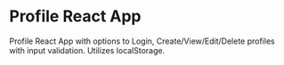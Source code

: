 # Profile React App

Profile React App with options to Login, Create/View/Edit/Delete profiles with input validation. Utilizes localStorage.
